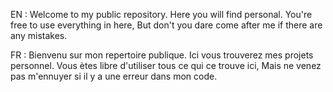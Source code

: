 EN : 
    Welcome to my public repository.
    Here you will find personal.
    You're free to use everything in here,
    But don't you dare come after me if there are any mistakes.

FR :
    Bienvenu sur mon repertoire publique.
    Ici vous trouverez mes projets personnel.
    Vous ètes libre d'utiliser tous ce qui ce trouve ici,
    Mais ne venez pas m'ennuyer si il y a une erreur dans mon code.
